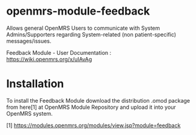 openmrs-module-feedback
=======================

Allows general OpenMRS Users to communicate with System Admins/Supporters regarding System-related (non patient-specific) messages/issues.

Feedback Module - User Documentation : https://wiki.openmrs.org/x/uIAvAg

Installation
============

To install the Feedback Module download the distribution .omod package from here[1] at OpenMRS Module Repository and upload it into your OpenMRS system.

[1] https://modules.openmrs.org/modules/view.jsp?module=feedback
